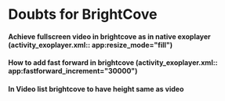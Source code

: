 # Doubts for BrightCove

#### Achieve fullscreen video in brightcove as in native exoplayer (activity_exoplayer.xml::   app:resize_mode="fill")
#### How to add fast forward in brightcove (activity_exoplayer.xml::   app:fastforward_increment="30000")
#### In Video list brightcove to have height same as video